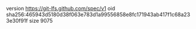 version https://git-lfs.github.com/spec/v1
oid sha256:465943d5180d38f063e783d1a99556858e8fc171943ab417f1c68a233e30f91f
size 9075
